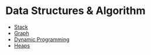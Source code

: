 # Data Structures & Algorithm

-   [Stack](Stack/Stack.md)
-   [Graph](Graph/graph.md)
-   [Dynamic Programming](Dynamic%20Programming/DynamicProgramming.md)
-   [Heaps](/Heaps/heaps.md)
